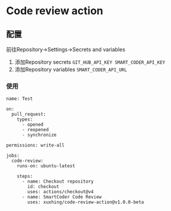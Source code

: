 # Code review action

## 配置
  
  前往Repository->Settings->Secrets and variables

  1. 添加Repository secrets 
    ```
      GIT_HUB_API_KEY
      SMART_CODER_API_KEY
    ```
  2. 添加Repository variables
    ```
    SMART_CODER_API_URL
    ```


### 使用
```
name: Test

on:
  pull_request:
    types:
      - opened
      - reopened
      - synchronize

permissions: write-all

jobs:
  code-review:
    runs-on: ubuntu-latest

    steps:
      - name: Checkout repository
        id: checkout
        uses: actions/checkout@v4
      - name: SmartCoder Code Review
        uses: xuxhing/code-review-action@v1.0.0-beta
```